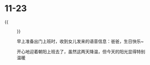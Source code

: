 # 11-23


<!--more-->
{{<figure src="https://jiangbao-1258001083.cos.ap-shanghai.myqcloud.com/wulinwaizhuan_birthday.jpeg">}}

早上准备出门上班时，收到女儿发来的语音信息：爸爸，生日快乐~

开心地迎着朝阳上班去了，虽然这两天降温，但今天的阳光显得特别温暖
